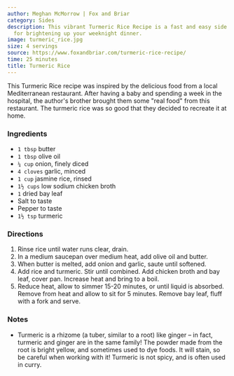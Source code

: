 ```yaml
---
author: Meghan McMorrow | Fox and Briar
category: Sides
description: This vibrant Turmeric Rice Recipe is a fast and easy side dish perfect
  for brightening up your weeknight dinner.
image: turmeric_rice.jpg
size: 4 servings
source: https://www.foxandbriar.com/turmeric-rice-recipe/
time: 25 minutes
title: Turmeric Rice
---
```


This Turmeric Rice recipe was inspired by the delicious food from a local Mediterranean restaurant. After having a baby and spending a week in the hospital, the author's brother brought them some "real food" from this restaurant. The turmeric rice was so good that they decided to recreate it at home.
### Ingredients

* `1 tbsp` butter
* `1 tbsp` olive oil
* `¼ cup` onion, finely diced
* `4 cloves` garlic, minced
* `1 cup` jasmine rice, rinsed
* `1½ cups` low sodium chicken broth
* `1` dried bay leaf
* Salt to taste
* Pepper to taste
* `1½ tsp` turmeric

### Directions

1. Rinse rice until water runs clear, drain.
2. In a medium saucepan over medium heat, add olive oil and butter.
3. When butter is melted, add onion and garlic, saute until softened.
4. Add rice and turmeric. Stir until combined. Add chicken broth and bay leaf, cover pan. Increase heat and bring to a boil.
5. Reduce heat, allow to simmer 15-20 minutes, or until liquid is absorbed. Remove from heat and allow to sit for 5 minutes. Remove bay leaf, fluff with a fork and serve.

### Notes

- Turmeric is a rhizome (a tuber, similar to a root) like ginger – in fact, turmeric and ginger are in the same family! The powder made from the root is bright yellow, and sometimes used to dye foods. It will stain, so be careful when working with it! Turmeric is not spicy, and is often used in curry.